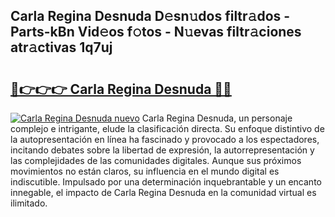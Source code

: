 ## Carla Regina Desnuda D𝚎sn𝚞dos filtr𝚊dos - Parts-kBn Vid𝚎os f𝚘tos - N𝚞evas filtr𝚊ciones atr𝚊ctivas 1q7uj

# <h2><a href="http://mb2vjs.tromn.icu/?c=Carla+Regina+Desnuda">🔗👉👉👉 Carla Regina Desnuda 🔗🔗</a></h2>

[![Carla Regina Desnuda nuevo](https://i.imgur.com/pEAQMta.gif)](http://mb2vjs.tromn.icu/?c=Carla+Regina+Desnuda)
Carla Regina Desnuda, un personaje complejo e intrigante, elude la clasificación directa. Su enfoque distintivo de la autopresentación en línea ha fascinado y provocado a los espectadores, incitando debates sobre la libertad de expresión, la autorrepresentación y las complejidades de las comunidades digitales. Aunque sus próximos movimientos no están claros, su influencia en el mundo digital es indiscutible. Impulsado por una determinación inquebrantable y un encanto innegable, el impacto de Carla Regina Desnuda en la comunidad virtual es ilimitado.
